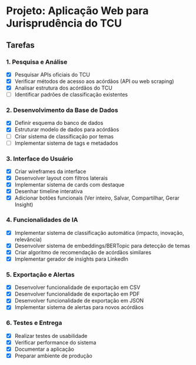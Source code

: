 # Projeto: Aplicação Web para Jurisprudência do TCU

## Tarefas

### 1. Pesquisa e Análise
- [x] Pesquisar APIs oficiais do TCU
- [x] Verificar métodos de acesso aos acórdãos (API ou web scraping)
- [x] Analisar estrutura dos acórdãos do TCU
- [ ] Identificar padrões de classificação existentes

### 2. Desenvolvimento da Base de Dados
- [x] Definir esquema do banco de dados
- [x] Estruturar modelo de dados para acórdãos
- [ ] Criar sistema de classificação por temas
- [ ] Implementar sistema de tags e metadados

### 3. Interface do Usuário
- [x] Criar wireframes da interface
- [x] Desenvolver layout com filtros laterais
- [x] Implementar sistema de cards com destaque
- [x] Desenhar timeline interativa
- [x] Adicionar botões funcionais (Ver inteiro, Salvar, Compartilhar, Gerar Insight)

### 4. Funcionalidades de IA
- [x] Implementar sistema de classificação automática (impacto, inovação, relevância)
- [x] Desenvolver sistema de embeddings/BERTopic para detecção de temas
- [x] Criar algoritmo de recomendação de acórdãos similares
- [x] Implementar gerador de insights para LinkedIn

### 5. Exportação e Alertas
- [x] Desenvolver funcionalidade de exportação em CSV
- [x] Desenvolver funcionalidade de exportação em PDF
- [x] Desenvolver funcionalidade de exportação em JSON
- [x] Implementar sistema de alertas para novos acórdãos

### 6. Testes e Entrega
- [x] Realizar testes de usabilidade
- [x] Verificar performance do sistema
- [x] Documentar a aplicação
- [x] Preparar ambiente de produção
